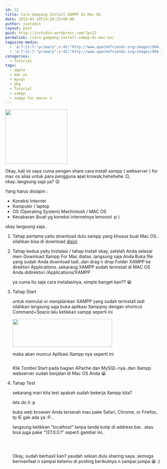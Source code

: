 ```yaml
---
id: 22
title: Cara Gampang Install XAMPP di Mac OS
date: 2013-01-18T14:20:25+00:00
author: justudin
layout: post
guid: http://justudin.wordpress.com/?p=22
permalink: /cara-gampang-install-xampp-di-mac-os/
tagazine-media:
  - 'a:7:{s:7:"primary";s:43:"http://www.apachefriends.org/images/904.jpg";s:6:"images";a:4:{s:53:"http://justudin.files.wordpress.com/2013/01/xampp.jpg";a:6:{s:8:"file_url";s:53:"http://justudin.files.wordpress.com/2013/01/xampp.jpg";s:5:"width";i:200;s:6:"height";i:176;s:4:"type";s:5:"image";s:4:"area";i:35200;s:9:"file_path";b:0;}s:56:"http://justudin.files.wordpress.com/2013/01/picture1.png";a:6:{s:8:"file_url";s:56:"http://justudin.files.wordpress.com/2013/01/picture1.png";s:5:"width";i:339;s:6:"height";i:96;s:4:"type";s:5:"image";s:4:"area";i:32544;s:9:"file_path";b:0;}s:56:"http://justudin.files.wordpress.com/2013/01/picture2.png";a:6:{s:8:"file_url";s:56:"http://justudin.files.wordpress.com/2013/01/picture2.png";s:5:"width";i:210;s:6:"height";i:134;s:4:"type";s:5:"image";s:4:"area";i:28140;s:9:"file_path";b:0;}s:43:"http://www.apachefriends.org/images/904.jpg";a:6:{s:8:"file_url";s:43:"http://www.apachefriends.org/images/904.jpg";s:5:"width";i:500;s:6:"height";i:409;s:4:"type";s:5:"image";s:4:"area";i:204500;s:9:"file_path";s:0:"";}}s:6:"videos";a:0:{}s:11:"image_count";i:4;s:6:"author";s:8:"31399586";s:7:"blog_id";s:8:"32019069";s:9:"mod_stamp";s:19:"2013-01-18 14:20:47";}'
  - 'a:7:{s:7:"primary";s:43:"http://www.apachefriends.org/images/904.jpg";s:6:"images";a:4:{s:53:"http://justudin.files.wordpress.com/2013/01/xampp.jpg";a:6:{s:8:"file_url";s:53:"http://justudin.files.wordpress.com/2013/01/xampp.jpg";s:5:"width";i:200;s:6:"height";i:176;s:4:"type";s:5:"image";s:4:"area";i:35200;s:9:"file_path";b:0;}s:56:"http://justudin.files.wordpress.com/2013/01/picture1.png";a:6:{s:8:"file_url";s:56:"http://justudin.files.wordpress.com/2013/01/picture1.png";s:5:"width";i:339;s:6:"height";i:96;s:4:"type";s:5:"image";s:4:"area";i:32544;s:9:"file_path";b:0;}s:56:"http://justudin.files.wordpress.com/2013/01/picture2.png";a:6:{s:8:"file_url";s:56:"http://justudin.files.wordpress.com/2013/01/picture2.png";s:5:"width";i:210;s:6:"height";i:134;s:4:"type";s:5:"image";s:4:"area";i:28140;s:9:"file_path";b:0;}s:43:"http://www.apachefriends.org/images/904.jpg";a:6:{s:8:"file_url";s:43:"http://www.apachefriends.org/images/904.jpg";s:5:"width";i:500;s:6:"height";i:409;s:4:"type";s:5:"image";s:4:"area";i:204500;s:9:"file_path";s:0:"";}}s:6:"videos";a:0:{}s:11:"image_count";i:4;s:6:"author";s:8:"31399586";s:7:"blog_id";s:8:"32019069";s:9:"mod_stamp";s:19:"2013-01-18 14:20:47";}'
categories:
  - Tutorial
tags:
  - apple
  - mac os
  - mysql
  - php
  - Tutorial
  - xampp
  - xampp for macos x
---
```


  <img alt="" src="https://justudin.com/files/uploads/2013/01/xampp.jpg?w=200" width="200" height="175" border="0" />

Okay, kali ini saya cuma pengen share cara install xampp ( webserver ) for mac os alias untuk para pengguna apel krowak,hehehehe :D, okay..langsung saja ya? 😛

Yang harus disiapin :

* Koneksi Internet
* Komputer / laptop
* OS (Operating System) Machintosh / MAC OS
* Kesabaran (buat yg koneksi internetnya lemooot :p )

okay langsung saja..

  1. Tahap pertama yaitu download dulu xampp yang khusus buat Mac OS.. silahkan bisa di download <a href="http://www.apachefriends.org/download.php?xampp-macosx-1.7.3.dmg">disini</a> 

2.   Tahap kedua yaitu Instalasi / tahap Install
     okay, setelah Anda selesai men-Download Xampp For Mac diatas..langsung saja Anda Buka file yang sudah Anda download tadi..dan drag n drop Folder XAMPP ke direktori Applications..sekarang XAMPP sudah terinstall di MAC OS Anda didirektori /Applications/XAMPP

     ya cuma itu saja cara instalasinya, simple banget kan?? 😀


3.   Tahap Start

     untuk memulai or menjalankan XAMPP yang sudah terinstall tadi silahkan langsung saja buka aplikasi Xamppny dengan shortcut Command+Space lalu ketikkan xampp seperti ini

       <a href="https://justudin.com/files/uploads/2013/01/picture1.png"><img alt="" src="https://justudin.com/files/uploads/2013/01/picture1.png?w=300" width="320" height="90" border="0" /></a>

     maka akan muncul Aplikasi Xampp nya seperti ini

       <a href="http://justudin.files.wordpress.com/2013/01/picture2.png?w=210"><img alt="" src="http://justudin.files.wordpress.com/2013/01/picture2.png?w=210" border="0" /></a>

     Klik Tombol Start pada bagian APache dan MySQL-nya..dan Xampp webserver sudah berjalan di Mac OS Anda 😀


4.   Tahap Test

     sekarang mari kita test apakah sudah bekerja Xampp kita?

     lets do it :p

     buka web browser Anda terserah mau pake Safari, Chrome, or Firefox, tp IE gak ada ya :P…

     langsung ketikkan “localhost” tanpa tanda kutip di address bar.. atau bisa juga pake “127.0.0.1” seperti gambar ini..

     <img alt="" src="http://vichargrave.com/wp-content/uploads/2012/09/XAMPP-for-Mac-OS-X.png" border="0" />

     ​

     Okay, sudah berhasil kan? yaudah sekian dulu sharing saya..semoga bermanfaat n sampai ketemu di posting berikutnya n sampai jumpa 😀 :) 

